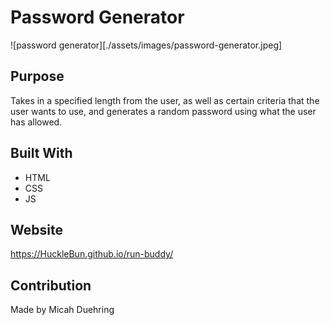 # Password Generator
![password generator][./assets/images/password-generator.jpeg]

## Purpose
Takes in a specified length from the user, as well as certain criteria that the user wants to use, and generates a random password using what the user has allowed.

## Built With
* HTML
* CSS
* JS

## Website
https://HuckleBun.github.io/run-buddy/

## Contribution
Made by Micah Duehring
